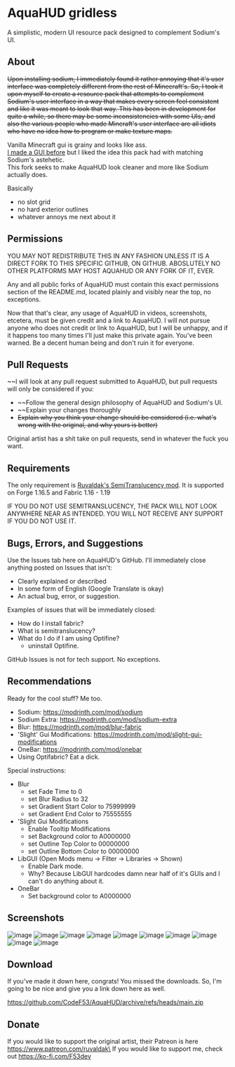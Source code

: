 # AquaHUD gridless
A simplistic, modern UI resource pack designed to complement Sodium's UI.

## About
~~Upon installing sodium, I immediately found it rather annoying that it's user interface was completely different from the rest of Minecraft's. So, I took it upon myself to create a resource pack that attempts to complement Sodium's user interface in a way that makes every screen feel consistent and like it was meant to look that way. This has been in development for quite a while, so there may be some inconsistencies with some UIs, and also the various people who made Mincraft's user interface are all idiots who have no idea how to program or make texture maps.~~

Vanilla Minecraft gui is grainy and looks like ass.\
[I made a GUI before](https://www.planetminecraft.com/texture-pack/f53-s-gui/) but I liked the idea this pack had with matching Sodium's astehetic.\
This fork seeks to make AquaHUD look cleaner and more like Sodium actually does.

Basically
 * no slot grid
 * no hard exterior outlines
 * whatever annoys me next about it

## Permissions
YOU MAY NOT REDISTRIBUTE THIS IN ANY FASHION UNLESS IT IS A DIRECT FORK TO THIS SPECIFIC GITHUB, ON GITHUB. ABOSLUTELY NO OTHER PLATFORMS MAY HOST AQUAHUD OR ANY FORK OF IT, EVER.

Any and all public forks of AquaHUD must contain this exact permissions section of the README.md, located plainly and visibly near the top, no exceptions.

Now that that's clear, any usage of AquaHUD in videos, screenshots, etcetera, must be given credit and a link to AquaHUD. I will not pursue anyone who does not credit or link to AquaHUD, but I will be unhappy, and if it happens too many times I'll just make this private again. You've been warned. Be a decent human being and don't ruin it for everyone.

## Pull Requests
~~I will look at any pull request submitted to AquaHUD, but pull requests will only be considered if you:
 * ~~Follow the general design philosophy of AquaHUD and Sodium's UI.
 * ~~Explain your changes thoroughly
 * ~~Explain why you think your change should be considered (i.e. what's wrong with the original, and why yours is better)~~

Original artist has a shit take on pull requests, send in whatever the fuck you want.

## Requirements
The only requirement is [Ruvaldak's SemiTranslucency mod](https://modrinth.com/mod/semitranslucency). It is supported on Forge 1.16.5 and Fabric 1.16 - 1.19

IF YOU DO NOT USE SEMITRANSLUCENCY, THE PACK WILL NOT LOOK ANYWHERE NEAR AS INTENDED. YOU WILL NOT RECEIVE ANY SUPPORT IF YOU DO NOT USE IT.

## Bugs, Errors, and Suggestions
Use the Issues tab here on AquaHUD's GitHub. I'll immediately close anything posted on Issues that isn't:
 * Clearly explained or described
 * In some form of English (Google Translate is okay)
 * An actual bug, error, or suggestion.

Examples of issues that will be immediately closed:
 * How do I install fabric?
 * What is semitranslucency?
 * What do I do if I am using Optifine?
     * uninstall Optifine.

GitHub Issues is not for tech support. No exceptions.

## Recommendations
Ready for the cool stuff? Me too.

 * Sodium: https://modrinth.com/mod/sodium
 * Sodium Extra: https://modrinth.com/mod/sodium-extra
 * Blur: https://modrinth.com/mod/blur-fabric
 * 'Slight' Gui Modifications: https://modrinth.com/mod/slight-gui-modifications
 * OneBar: https://modrinth.com/mod/onebar
 * Using Optifabric? Eat a dick.

Special instructions:

 * Blur
      * set Fade Time to 0
      * set Blur Radius to 32
      * set Gradient Start Color to 75999999
      * set Gradient End Color to 75555555
 * 'Slight Gui Modifications
      * Enable Tooltip Modifications
      * set Background color to A0000000
      * set Outline Top Color to 00000000
      * set Outline Bottom Color to 00000000
 * LibGUI (Open Mods menu -> Filter -> Libraries -> Shown)
      * Enable Dark mode.
      * Why? Because LibGUI hardcodes damn near half of it's GUIs and I can't do anything about it.
 * OneBar
      * Set background color to A0000000

## Screenshots

![image](https://user-images.githubusercontent.com/37855219/173998276-5b7f98bc-724b-42c0-9382-bbf285f981b3.png)
![image](https://user-images.githubusercontent.com/37855219/173999143-821103fe-c0c5-4453-93d3-6113d4f6fe1f.png)
![image](https://user-images.githubusercontent.com/37855219/173999236-320b0498-a812-4b89-acb5-4f7f4ff7d984.png)
![image](https://user-images.githubusercontent.com/37855219/173999372-50b56884-5c15-4a32-83b0-a38a9fb2a49b.png)
![image](https://user-images.githubusercontent.com/37855219/173999473-2970b686-0666-4c78-b1cd-8ab67ddf78a9.png)
![image](https://user-images.githubusercontent.com/37855219/173999650-6d59ffab-e451-4feb-8003-0ba4b36ca171.png)
![image](https://user-images.githubusercontent.com/37855219/173999787-088b137e-12cd-4f29-bfe0-0eeb15130b65.png)
![image](https://user-images.githubusercontent.com/37855219/173999882-a06b7b45-e2bc-4783-b7e0-062a5c0e49a8.png)
![image](https://user-images.githubusercontent.com/37855219/173999965-1bb0d054-4cdc-4c31-96b7-152ebe9c2635.png)
![image](https://user-images.githubusercontent.com/37855219/174000466-eacec058-c373-4e0a-86ea-2fc4928f18ea.png)


## Download
If you've made it down here, congrats! You missed the downloads. So, I'm going to be nice and give you a link down here as well.

https://github.com/CodeF53/AquaHUD/archive/refs/heads/main.zip

## Donate

If you would like to support the original artist, their Patreon is here https://www.patreon.com/ruvaldak\
If you would like to support me, check out https://ko-fi.com/F53dev
